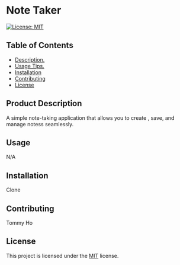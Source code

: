 
  # Note Taker
  [![License: MIT](https://img.shields.io/badge/License-MIT-yellow.svg)](https://opensource.org/licenses/MIT)
  
  ## Table of Contents
  - [Description.](#description)
  - [Usage Tips.](#usage)
  - [Installation](#installation)
  - [Contributing](#contributing)
  - [License](#license)
  
  <a name='description'></a>
  ## Product Description
  A simple note-taking application that allows you to create , save, and manage notess seamlessly.
  
  <a name='usage'></a>
  ## Usage
  N/A
  
  <a name='installation'></a>
  ## Installation
  Clone
  
  <a name='contributing'></a>
  ## Contributing
  Tommy Ho
  
  <a name='license'></a>
  ## License
  This project is licensed under the [MIT](https://choosealicense.com/licenses/mit/) license.
  